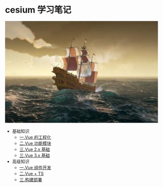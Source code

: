 # cesium 学习笔记

![一.Vue 的工程化](./src/.vuepress/public/home.png)

- 基础知识
  - [一.Vue 的工程化](/web-cesium/base/engine/1.index.html)
  - [二.Vue 功能模块](/web-cesium/base/project/1.index.html)
  - [三.Vue 2.x 基础](/web-cesium/base/vue2.x/1.index.html)
  - [三.Vue 3.x 基础](/web-cesium/base/vue3.x/1.index.html)
- 高级知识
  - [一.Vue 组件开发](/web-cesium/senior/component/1.index.html)
  - [二.Vue + TS](/web-cesium/senior/typescript/1.index.html)
  - [三.构建部署](/web-cesium/senior/deploy/1.index.html)
